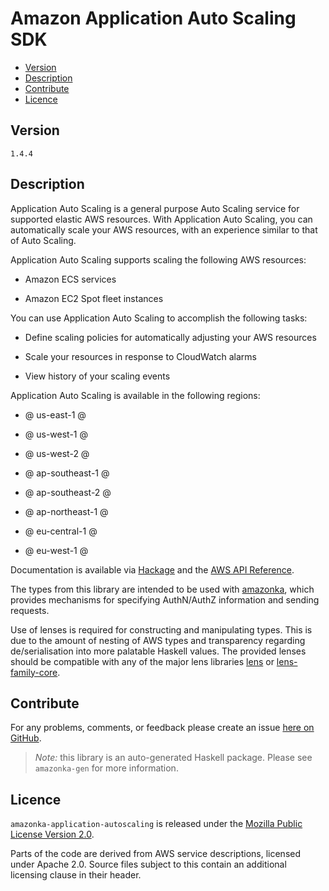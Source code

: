 # Amazon Application Auto Scaling SDK

* [Version](#version)
* [Description](#description)
* [Contribute](#contribute)
* [Licence](#licence)


## Version

`1.4.4`


## Description

Application Auto Scaling is a general purpose Auto Scaling service for supported elastic AWS resources. With Application Auto Scaling, you can automatically scale your AWS resources, with an experience similar to that of Auto Scaling.

Application Auto Scaling supports scaling the following AWS resources:

-   Amazon ECS services

-   Amazon EC2 Spot fleet instances

You can use Application Auto Scaling to accomplish the following tasks:

-   Define scaling policies for automatically adjusting your AWS resources

-   Scale your resources in response to CloudWatch alarms

-   View history of your scaling events

Application Auto Scaling is available in the following regions:

-   
    @
    us-east-1
    @
    

-   
    @
    us-west-1
    @
    

-   
    @
    us-west-2
    @
    

-   
    @
    ap-southeast-1
    @
    

-   
    @
    ap-southeast-2
    @
    

-   
    @
    ap-northeast-1
    @
    

-   
    @
    eu-central-1
    @
    

-   
    @
    eu-west-1
    @
    

Documentation is available via [Hackage](http://hackage.haskell.org/package/amazonka-application-autoscaling)
and the [AWS API Reference](https://aws.amazon.com/documentation/).

The types from this library are intended to be used with [amazonka](http://hackage.haskell.org/package/amazonka),
which provides mechanisms for specifying AuthN/AuthZ information and sending requests.

Use of lenses is required for constructing and manipulating types.
This is due to the amount of nesting of AWS types and transparency regarding
de/serialisation into more palatable Haskell values.
The provided lenses should be compatible with any of the major lens libraries
[lens](http://hackage.haskell.org/package/lens) or [lens-family-core](http://hackage.haskell.org/package/lens-family-core).

## Contribute

For any problems, comments, or feedback please create an issue [here on GitHub](https://github.com/brendanhay/amazonka/issues).

> _Note:_ this library is an auto-generated Haskell package. Please see `amazonka-gen` for more information.


## Licence

`amazonka-application-autoscaling` is released under the [Mozilla Public License Version 2.0](http://www.mozilla.org/MPL/).

Parts of the code are derived from AWS service descriptions, licensed under Apache 2.0.
Source files subject to this contain an additional licensing clause in their header.
